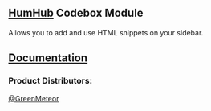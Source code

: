 ## [HumHub](https://www.humhub.org/en) Codebox Module
Allows you to add and use HTML snippets on your sidebar.

## [Documentation](/docs/README.md)

### __Product Distributors:__
[@GreenMeteor](https://github.com/GreenMeteor)

